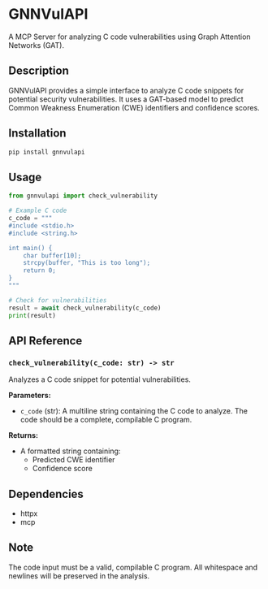 # GNNVulAPI

A MCP Server for analyzing C code vulnerabilities using Graph Attention Networks (GAT).

## Description

GNNVulAPI provides a simple interface to analyze C code snippets for potential security vulnerabilities. It uses a GAT-based model to predict Common Weakness Enumeration (CWE) identifiers and confidence scores.

## Installation

```bash
pip install gnnvulapi
```

## Usage

```python
from gnnvulapi import check_vulnerability

# Example C code
c_code = """
#include <stdio.h>
#include <string.h>

int main() {
    char buffer[10];
    strcpy(buffer, "This is too long");
    return 0;
}
"""

# Check for vulnerabilities
result = await check_vulnerability(c_code)
print(result)
```

## API Reference

### `check_vulnerability(c_code: str) -> str`

Analyzes a C code snippet for potential vulnerabilities.

**Parameters:**
- `c_code` (str): A multiline string containing the C code to analyze. The code should be a complete, compilable C program.

**Returns:**
- A formatted string containing:
  - Predicted CWE identifier
  - Confidence score

## Dependencies

- httpx
- mcp

## Note

The code input must be a valid, compilable C program. All whitespace and newlines will be preserved in the analysis.
